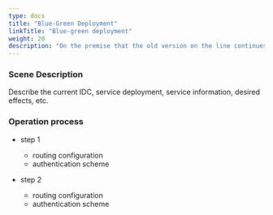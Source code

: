 ```yaml
---
type: docs
title: "Blue-Green Deployment"
linkTitle: "Blue-green deployment"
weight: 20
description: "On the premise that the old version on the line continues to run, deploy the new version directly and then test it. When the new version passes the test, switch the traffic to the new version, and finally upgrade the old version to the new version."
---
```


### Scene Description
Describe the current IDC, service deployment, service information, desired effects, etc.
### Operation process

+ step 1
  + routing configuration
  + authentication scheme

+ step 2
  + routing configuration
  + authentication scheme